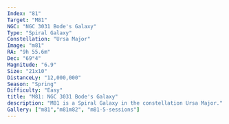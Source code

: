 ```yaml
---
Index: "81"
Target: "M81"
NGC: "NGC 3031 Bode's Galaxy"
Type: "Spiral Galaxy"
Constellation: "Ursa Major"
Image: "m81"
RA: "9h 55.6m"
Dec: "69°4"
Magnitude: "6.9"
Size: "21x10"
DistanceLy: "12,000,000"
Season: "Spring"
Difficulty: "Easy"
title: "M81: NGC 3031 Bode's Galaxy"
description: "M81 is a Spiral Galaxy in the constellation Ursa Major."
Gallery: ["m81","m81m82", "m81-5-sessions"]
---
```

